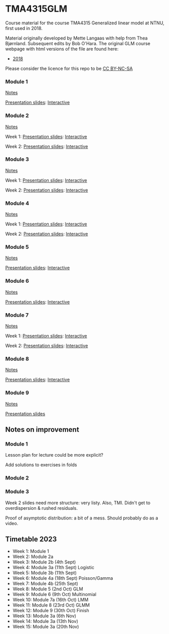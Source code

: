 # TMA4315GLM

Course material for the course TMA4315 Generalized linear model at NTNU, first used in 2018.

Material originally developed by Mette Langaas with help from Thea Bjørnland. Subsequent edits by Bob O'Hara. The original GLM course webpage with html versions of the file are found here: 
- [2018](https://www.math.ntnu.no/emner/TMA4315/2018h/TMA4315overviewH2018.html)

Please consider the licence for this repo to be [CC BY-NC-SA](https://creativecommons.org/licenses/by-nc-sa/4.0/)

### Module 1
[Notes](Module01/Module01Intro.html) 

[Presentation slides](Module01/Module01IntroPresentation.pdf): [Interactive](Module01/Module01IntroInteractive.html)

### Module 2
[Notes](Module02/Module02MLRNotes.html) 

Week 1: [Presentation slides](Module02/Module02MLRPresentationWeek1.pdf): [Interactive](Module02/Module02MLRInteractiveWeek1.html)

Week 2: [Presentation slides](Module02/Module02MLRPresentationWeek2.pdf): [Interactive](Module02/Module02MLRInteractiveWeek2.html)

### Module 3

[Notes](Module03/Module03BinRegNotes.html) 

Week 1: [Presentation slides](Module03/Module03BinRegPresentationWeek1.pdf): [Interactive](Module03/Module03BinRegInteractiveWeek1.html)

Week 2: [Presentation slides](Module03/Module03BinRegPresentationWeek2.pdf): [Interactive](Module03/Module03BinRegInteractiveWeek2.html)

### Module 4

[Notes](Module04/Module04PoissonGammaNotes.html) 

Week 1: [Presentation slides](Module04/Module04PoissonGammaPresentationWeek1.pdf): [Interactive](Module04/Module04PoissonGammaInteractiveWeek1.html)

Week 2: [Presentation slides](Module04/Module04PoissonGammaPresentationWeek2.pdf): [Interactive](Module04/Module04PoissonGammaInteractiveWeek2.html)

### Module 5

[Notes](Module05/Module05GLMsNotes.html) 

[Presentation slides](Module05/Module05GLMsPresentation.pdf): [Interactive](Module05/Module05GLMsInteractive.html)

### Module 6

[Notes](Module06/Module06MultinomNotes.html) 

[Presentation slides](Module06/Module06MultinomPresentation.pdf): [Interactive](Module06/Module06MultinomInteractive.html)

### Module 7

[Notes](Module07/Module07LMMNotes.html) 

Week 1: [Presentation slides](Module07/Module07LMMPresentationWeek1.pdf): [Interactive](Module07/Module07LMMInteractiveWeek1.html)

Week 2: [Presentation slides](Module07/Module07LMMPresentationWeek2.pdf): [Interactive](Module07/Module07LMMInteractiveWeek2.html)

### Module 8

[Notes](Module08/Module08GLMMNotes.html) 

[Presentation slides](Module08/Module08GLMMPresentation.pdf): [Interactive](Module08/Module08GLMMInteractive.html)


### Module 9

[Notes](Module09/9Final.html) 

[Presentation slides](Module09/9FinalBEAMER.pdf)


## Notes on improvement

### Module 1


Lesson plan for lecture could be more explicit?

Add solutions to exercises in folds

### Module 2



### Module 3

Week 2 slides need more structure: very listy. Also, TMI. Didn't get to overdispersion & rushed residuals.

Proof of asymptotic distribution: a bit of a mess. Should probably do as a video.



## Timetable 2023

- Week 1: Module 1
- Week 2: Module 2a
- Week 3: Module 2b (4th Sept)
- Week 4: Module 3a (11th Sept) Logistic
- Week 5: Module 3b (11th Sept) 
- Week 6: Module 4a (18th Sept) Poisson/Gamma
- Week 7: Module 4b (25th Sept) 
- Week 8: Module 5 (2nd Oct) GLM
- Week 9: Module 6 (9th Oct) Multinomial
- Week 10: Module 7a (16th Oct) LMM
- Week 11: Module 8 (23rd Oct) GLMM
- Week 12: Module 9 (30th Oct) Finish
- Week 13: Module 3a (6th Nov) 
- Week 14: Module 3a (13th Nov) 
- Week 15: Module 3a (20th Nov) 



